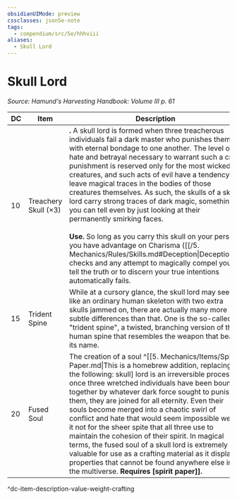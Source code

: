 ```yaml
---
obsidianUIMode: preview
cssclasses: json5e-note
tags:
  - compendium/src/5e/hhhviii
aliases:
  - Skull Lord
---
```

# Skull Lord
*Source: Hamund's Harvesting Handbook: Volume III p. 61* 

| DC | Item | Description | Value | Weight | Crafting |
|----|------|-------------|-------|--------|----------|
| 10 | Treachery Skull (×3) | **.** A skull lord is formed when three treacherous individuals fail a dark master who punishes them with eternal bondage to one another. The level of hate and betrayal necessary to warrant such a cruel punishment is reserved only for the most wicked of creatures, and such acts of evil have a tendency to leave magical traces in the bodies of those creatures themselves. As such, the skulls of a skull lord carry strong traces of dark magic, something you can tell even by just looking at their permanently smirking faces.<br /><br />**Use.** So long as you carry this skull on your person, you have advantage on Charisma ([[/5. Mechanics/Rules/Skills.md#Deception\|Deception]]) checks and any attempt to magically compel you to tell the truth or to discern your true intentions automatically fails. | 205 gp | 7 lb | — |
| 15 | Trident Spine | While at a cursory glance, the skull lord may seem like an ordinary human skeleton with two extra skulls jammed on, there are actually many more subtle differences than that. One is the so-called "trident spine", a twisted, branching version of the human spine that resembles the weapon that bears its name. | 1,285 gp | 30 lb | [[5. Mechanics/Items/Staff Of The Chained Spell.md\|Staff of the Chained Spell]] |
| 20 | Fused Soul | The creation of a soul ^[[5. Mechanics/Items/Spirit Paper.md\|This is a homebrew addition, replacing the following: skull] lord is an irreversible process; once three wretched individuals have been bound together by whatever dark force sought to punish them, they are joined for all eternity. Even their souls become merged into a chaotic swirl of conflict and hate that would seem impossible were it not for the sheer spite that all three use to maintain the cohesion of their spirit. In magical terms, the fused soul of a skull lord is extremely valuable for use as a crafting material as it displays properties that cannot be found anywhere else in the multiverse. **Requires [spirit paper]].** | 2,880 gp | 1 lb | [[5. Mechanics/Items/Amulet Of Spiritual Obfuscation.md\|Amulet of Spiritual Obfuscation]] |
^dc-item-description-value-weight-crafting

